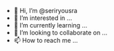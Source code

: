 - 👋 Hi, I’m @seriryousra
- 👀 I’m interested in ...
- 🌱 I’m currently learning ...
- 💞️ I’m looking to collaborate on ...
- 📫 How to reach me ...

<!---
seriryousra/seriryousra is a ✨ special ✨ repository because its `README.md` (this file) appears on your GitHub profile.
You can click the Preview link to take a look at your changes.
--->
